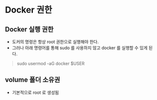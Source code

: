 # Docker 권한

## Docker 실행 권한
- 도커의 명령은 항상 root 권한으로 실행해야 한다.
- 그러나 아래 명령어를 통해 sudo 를 사용하지 않고 docker 를 실행할 수 있게 된다.
> sudo usermod -aG docker $USER

## volume 폴더 소유권
- 기본적으로 root 로 생성됨